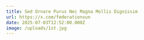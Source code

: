 ```yaml
---
title: Sed Ornare Purus Nec Magna Mollis Dignissim
url: https://x.com/federationsun
date: 2025-07-03T12:52:00.000Z
image: /uploads/1st.jpg
---
```

